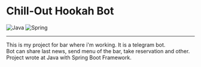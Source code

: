 # Chill-Out Hookah Bot
![Java](https://img.shields.io/badge/java-%23ED8B00.svg?style=for-the-badge&logo=java&logoColor=white)
![Spring](https://img.shields.io/badge/spring-%236DB33F.svg?style=for-the-badge&logo=spring&logoColor=white)
***

This is my project for bar where i'm working. It is a telegram bot.<br>
Bot can share last news, send menu of the bar, take reservation and other.<br>
Project wrote at Java with Spring Boot Framework.
